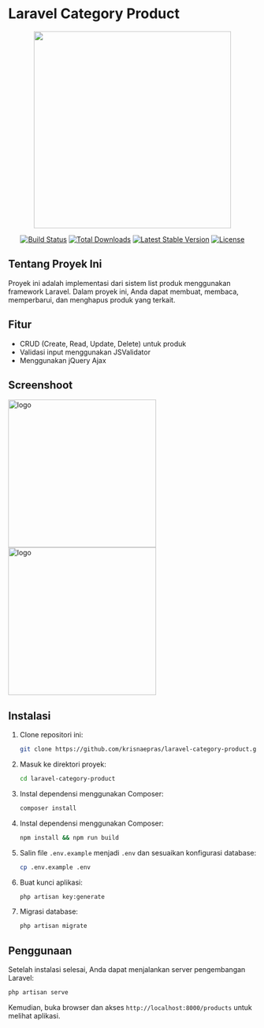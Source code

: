 # Laravel Category Product

<p align="center">
<a href="https://laravel.com" target="_blank"><img src="https://raw.githubusercontent.com/laravel/art/master/logo-lockup/5%20SVG/2%20CMYK/1%20Full%20Color/laravel-logolockup-cmyk-red.svg" width="400"></a>
</p>

<p align="center">
<a href="https://github.com/laravel/framework/actions"><img src="https://github.com/laravel/framework/workflows/tests/badge.svg" alt="Build Status"></a>
<a href="https://packagist.org/packages/laravel/framework"><img src="https://img.shields.io/packagist/dt/laravel/framework" alt="Total Downloads"></a>
<a href="https://packagist.org/packages/laravel/framework"><img src="https://img.shields.io/packagist/v/laravel/framework" alt="Latest Stable Version"></a>
<a href="https://packagist.org/packages/laravel/framework"><img src="https://img.shields.io/packagist/l/laravel/framework" alt="License"></a>
</p>

## Tentang Proyek Ini

Proyek ini adalah implementasi dari sistem list produk menggunakan framework Laravel. Dalam proyek ini, Anda dapat membuat, membaca, memperbarui, dan menghapus produk yang terkait.

## Fitur

- CRUD (Create, Read, Update, Delete) untuk produk
- Validasi input menggunakan JSValidator
- Menggunakan jQuery Ajax

## Screenshoot

<img src="https://ik.imagekit.io/epras/Screenshot%202025-01-04%20010739.png?updatedAt=1735927853473" alt="logo" width="300">
<img src="https://ik.imagekit.io/epras/Screenshot%202025-01-04%20011135.png?updatedAt=1735927942043" alt="logo" width="300">

## Instalasi

1. Clone repositori ini:
   ```bash
   git clone https://github.com/krisnaepras/laravel-category-product.git
2. Masuk ke direktori proyek:
   ```bash
   cd laravel-category-product
   ```
3. Instal dependensi menggunakan Composer:
   ```bash
   composer install
   ```
4. Instal dependensi menggunakan Composer:
   ```bash
   npm install && npm run build
   ```
5. Salin file `.env.example` menjadi `.env` dan sesuaikan konfigurasi database:
   ```bash
   cp .env.example .env
   ```
6. Buat kunci aplikasi:
   ```bash
   php artisan key:generate
   ```
7. Migrasi database:
   ```bash
   php artisan migrate
   ```

## Penggunaan

Setelah instalasi selesai, Anda dapat menjalankan server pengembangan Laravel:
```bash
php artisan serve
```
Kemudian, buka browser dan akses `http://localhost:8000/products` untuk melihat aplikasi.
